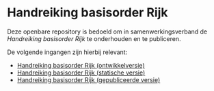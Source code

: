 # Handreiking basisorder Rijk

Deze openbare repository is bedoeld om in samenwerkingsverband de _Handreiking basisorder Rijk_ te onderhouden en te publiceren.

De volgende ingangen zijn hierbij relevant:

- [Handreiking basisorder Rijk (ontwikkelversie)](https://logius-standaarden.github.io/ep-basisorder-rijk/)
- [Handreiking basisorder Rijk (statische versie)](https://logius-standaarden.github.io/ep-basisorder-rijk/snapshot.html)
- [Handreiking basisorder Rijk (gepubliceerde versie)](https://gitdocumentatie.logius.nl/publicatie/ep/basisorder-rijk/)
